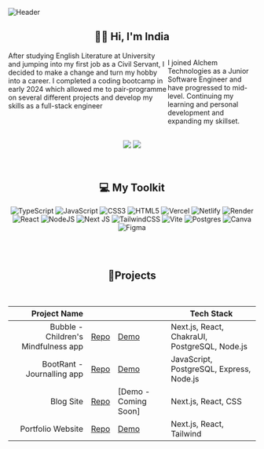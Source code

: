 ![Header](https://github.com/indiagrant/indiagrant/assets/60491066/f93df5f2-979c-41e3-aa18-7de206edd722)

<h2 align="center">👩🏽 Hi, I'm India </h2>


<div style='display:flex, flex-direction:column, justify-content:center'>

<div style='display:flex'>
After studying English Literature at University and jumping into my first job as a Civil Servant, I decided to make a change and turn my hobby into a career. I completed a coding bootcamp in early 2024 which allowed me to pair-programme on several different projects and develop my skills as a full-stack engineer <br></br>

I joined Alchem Technologies as a Junior Software Engineer and have progressed to mid-level. Continuing my learning and personal development and expanding my skillset.  
</div>
</div>
<br>

  <div align="center"> 
  <a href="https://www.linkedin.com/in/india-grant/" target="_blank"><img src="https://img.shields.io/badge/-LinkedIn-%230077B5?style=for-the-badge&logo=linkedin&logoColor=white" target="_blank"></a> 
   <a href="https://indiagrant.vercel.app/" target="_blank"><img src="https://img.shields.io/badge/-my_Portfolio-E4B1AB?style=for-the-badge&logo=ko-f&logoColor=white" target="_blank"></a>
  
  
 </div>
<br><br>
<h2 align="center">💻 My Toolkit</h2>
<div align="center">
  
![TypeScript](https://img.shields.io/badge/typescript-%23007ACC.svg?style=for-the-badge&logo=typescript&logoColor=white) ![JavaScript](https://img.shields.io/badge/javascript-%23323330.svg?style=for-the-badge&logo=javascript&logoColor=%23F7DF1E) ![CSS3](https://img.shields.io/badge/css3-%231572B6.svg?style=for-the-badge&logo=css3&logoColor=white) ![HTML5](https://img.shields.io/badge/html5-%23E34F26.svg?style=for-the-badge&logo=html5&logoColor=white) ![Vercel](https://img.shields.io/badge/vercel-%23000000.svg?style=for-the-badge&logo=vercel&logoColor=white) ![Netlify](https://img.shields.io/badge/netlify-%23000000.svg?style=for-the-badge&logo=netlify&logoColor=#00C7B7) ![Render](https://img.shields.io/badge/Render-%46E3B7.svg?style=for-the-badge&logo=render&logoColor=white) ![React](https://img.shields.io/badge/react-%2320232a.svg?style=for-the-badge&logo=react&logoColor=%2361DAFB) ![NodeJS](https://img.shields.io/badge/node.js-6DA55F?style=for-the-badge&logo=node.js&logoColor=white) ![Next JS](https://img.shields.io/badge/Next-black?style=for-the-badge&logo=next.js&logoColor=white) ![TailwindCSS](https://img.shields.io/badge/tailwindcss-%2338B2AC.svg?style=for-the-badge&logo=tailwind-css&logoColor=white) ![Vite](https://img.shields.io/badge/vite-%23646CFF.svg?style=for-the-badge&logo=vite&logoColor=white) ![Postgres](https://img.shields.io/badge/postgres-%23316192.svg?style=for-the-badge&logo=postgresql&logoColor=white) ![Canva](https://img.shields.io/badge/Canva-%2300C4CC.svg?style=for-the-badge&logo=Canva&logoColor=white) ![Figma](https://img.shields.io/badge/figma-%23F24E1E.svg?style=for-the-badge&logo=figma&logoColor=white)
</div>


<br><br>


<h2 align="center">📂Projects</h2>
<br>
<div align="center">

|               Project Name |                                                            |                                                          | Tech Stack                |
| --------------------: | ---------------------------------------------------------- | -------------------------------------------------------- | -------------------- |
| Bubble - Children's Mindfulness app | [Repo](https://github.com/indiagrant/bubble_app)| [Demo](https://bubble-app-two.vercel.app/) | Next.js, React, ChakraUI, PostgreSQL, Node.js     |
|          BootRant - Journalling app | [Repo](https://github.com/indiagrant/BootRant)     | [Demo](https://boot-rant-app.onrender.com/)         | JavaScript, PostgreSQL, Express, Node.js    |
|          Blog Site | [Repo](https://github.com/indiagrant/blog-site)       | [Demo - Coming Soon]     | Next.js, React, CSS     |
|          Portfolio Website | [Repo](https://github.com/indiagrant/React-Portfolio-Site)     | [Demo](https://indiagrant.vercel.app/)       | Next.js, React, Tailwind      |


</div>
<br>
